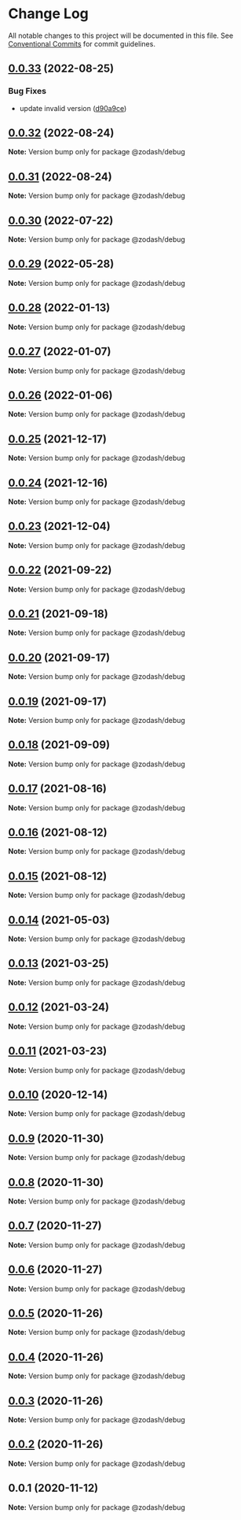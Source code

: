 # Change Log

All notable changes to this project will be documented in this file.
See [Conventional Commits](https://conventionalcommits.org) for commit guidelines.

## [0.0.33](https://github.com/zcorky/zodash/compare/@zodash/debug@0.0.32...@zodash/debug@0.0.33) (2022-08-25)


### Bug Fixes

* update invalid version ([d90a9ce](https://github.com/zcorky/zodash/commit/d90a9ce507f14e4de10a506ba36231d7f4956b69))





## [0.0.32](https://github.com/zcorky/zodash/compare/@zodash/debug@0.0.31...@zodash/debug@0.0.32) (2022-08-24)

**Note:** Version bump only for package @zodash/debug





## [0.0.31](https://github.com/zcorky/zodash/compare/@zodash/debug@0.0.30...@zodash/debug@0.0.31) (2022-08-24)

**Note:** Version bump only for package @zodash/debug





## [0.0.30](https://github.com/zcorky/zodash/compare/@zodash/debug@0.0.29...@zodash/debug@0.0.30) (2022-07-22)

**Note:** Version bump only for package @zodash/debug





## [0.0.29](https://github.com/zcorky/zodash/compare/@zodash/debug@0.0.28...@zodash/debug@0.0.29) (2022-05-28)

**Note:** Version bump only for package @zodash/debug





## [0.0.28](https://github.com/zcorky/zodash/compare/@zodash/debug@0.0.27...@zodash/debug@0.0.28) (2022-01-13)

**Note:** Version bump only for package @zodash/debug





## [0.0.27](https://github.com/zcorky/zodash/compare/@zodash/debug@0.0.26...@zodash/debug@0.0.27) (2022-01-07)

**Note:** Version bump only for package @zodash/debug





## [0.0.26](https://github.com/zcorky/zodash/compare/@zodash/debug@0.0.25...@zodash/debug@0.0.26) (2022-01-06)

**Note:** Version bump only for package @zodash/debug





## [0.0.25](https://github.com/zcorky/zodash/compare/@zodash/debug@0.0.24...@zodash/debug@0.0.25) (2021-12-17)

**Note:** Version bump only for package @zodash/debug





## [0.0.24](https://github.com/zcorky/zodash/compare/@zodash/debug@0.0.23...@zodash/debug@0.0.24) (2021-12-16)

**Note:** Version bump only for package @zodash/debug





## [0.0.23](https://github.com/zcorky/zodash/compare/@zodash/debug@0.0.22...@zodash/debug@0.0.23) (2021-12-04)

**Note:** Version bump only for package @zodash/debug





## [0.0.22](https://github.com/zcorky/zodash/compare/@zodash/debug@0.0.21...@zodash/debug@0.0.22) (2021-09-22)

**Note:** Version bump only for package @zodash/debug





## [0.0.21](https://github.com/zcorky/zodash/compare/@zodash/debug@0.0.20...@zodash/debug@0.0.21) (2021-09-18)

**Note:** Version bump only for package @zodash/debug





## [0.0.20](https://github.com/zcorky/zodash/compare/@zodash/debug@0.0.19...@zodash/debug@0.0.20) (2021-09-17)

**Note:** Version bump only for package @zodash/debug





## [0.0.19](https://github.com/zcorky/zodash/compare/@zodash/debug@0.0.18...@zodash/debug@0.0.19) (2021-09-17)

**Note:** Version bump only for package @zodash/debug





## [0.0.18](https://github.com/zcorky/zodash/compare/@zodash/debug@0.0.17...@zodash/debug@0.0.18) (2021-09-09)

**Note:** Version bump only for package @zodash/debug





## [0.0.17](https://github.com/zcorky/zodash/compare/@zodash/debug@0.0.16...@zodash/debug@0.0.17) (2021-08-16)

**Note:** Version bump only for package @zodash/debug





## [0.0.16](https://github.com/zcorky/zodash/compare/@zodash/debug@0.0.15...@zodash/debug@0.0.16) (2021-08-12)

**Note:** Version bump only for package @zodash/debug





## [0.0.15](https://github.com/zcorky/zodash/compare/@zodash/debug@0.0.14...@zodash/debug@0.0.15) (2021-08-12)

**Note:** Version bump only for package @zodash/debug





## [0.0.14](https://github.com/zcorky/zodash/compare/@zodash/debug@0.0.13...@zodash/debug@0.0.14) (2021-05-03)

**Note:** Version bump only for package @zodash/debug





## [0.0.13](https://github.com/zcorky/zodash/compare/@zodash/debug@0.0.12...@zodash/debug@0.0.13) (2021-03-25)

**Note:** Version bump only for package @zodash/debug





## [0.0.12](https://github.com/zcorky/zodash/compare/@zodash/debug@0.0.11...@zodash/debug@0.0.12) (2021-03-24)

**Note:** Version bump only for package @zodash/debug





## [0.0.11](https://github.com/zcorky/zodash/compare/@zodash/debug@0.0.10...@zodash/debug@0.0.11) (2021-03-23)

**Note:** Version bump only for package @zodash/debug





## [0.0.10](https://github.com/zcorky/zodash/compare/@zodash/debug@0.0.9...@zodash/debug@0.0.10) (2020-12-14)

**Note:** Version bump only for package @zodash/debug





## [0.0.9](https://github.com/zcorky/zodash/compare/@zodash/debug@0.0.8...@zodash/debug@0.0.9) (2020-11-30)

**Note:** Version bump only for package @zodash/debug





## [0.0.8](https://github.com/zcorky/zodash/compare/@zodash/debug@0.0.7...@zodash/debug@0.0.8) (2020-11-30)

**Note:** Version bump only for package @zodash/debug





## [0.0.7](https://github.com/zcorky/zodash/compare/@zodash/debug@0.0.6...@zodash/debug@0.0.7) (2020-11-27)

**Note:** Version bump only for package @zodash/debug





## [0.0.6](https://github.com/zcorky/zodash/compare/@zodash/debug@0.0.5...@zodash/debug@0.0.6) (2020-11-27)

**Note:** Version bump only for package @zodash/debug





## [0.0.5](https://github.com/zcorky/zodash/compare/@zodash/debug@0.0.4...@zodash/debug@0.0.5) (2020-11-26)

**Note:** Version bump only for package @zodash/debug





## [0.0.4](https://github.com/zcorky/zodash/compare/@zodash/debug@0.0.3...@zodash/debug@0.0.4) (2020-11-26)

**Note:** Version bump only for package @zodash/debug





## [0.0.3](https://github.com/zcorky/zodash/compare/@zodash/debug@0.0.2...@zodash/debug@0.0.3) (2020-11-26)

**Note:** Version bump only for package @zodash/debug





## [0.0.2](https://github.com/zcorky/zodash/compare/@zodash/debug@0.0.1...@zodash/debug@0.0.2) (2020-11-26)

**Note:** Version bump only for package @zodash/debug





## 0.0.1 (2020-11-12)

**Note:** Version bump only for package @zodash/debug
